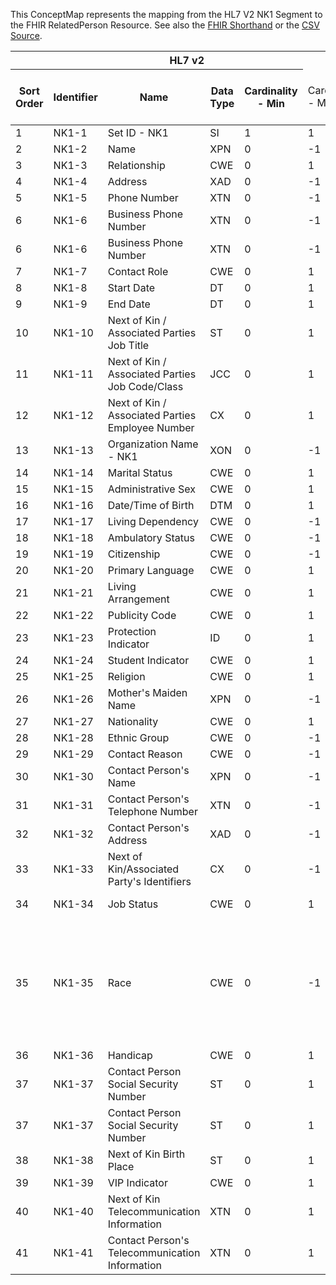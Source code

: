 
This ConceptMap represents the mapping from the HL7 V2 NK1 Segment to the FHIR RelatedPerson Resource. See also the <a href='https://github.com/HL7/v2-to-fhir/blob/master/tank/Segment NK1 to RelatedPerson.fsh'>FHIR Shorthand</a> or the <a href='https://github.com/HL7/v2-to-fhir/blob/master/mappings/segments/HL7 Segment - FHIR R4_ NK1[RelatedPerson] - Sheet1.csv'>CSV Source</a>.
<table class='grid'><thead>
<tr><th colspan='6'>HL7 v2</th><th colspan='3'>Condition (IF True, args)</th><th colspan='7'>HL7 FHIR</th><th rowspan='2'>Comments</th></tr>
<tr><th title='Rows are listed in sequence of how they appear in the v2 standard. The first column, Sort Order, provides a sort order that can re-create the original v2 standard sequence in case one opts to re-sort/filter the rows.'>Sort Order</th><th title='Contains the formal Segment Name and Field Sequence according to the base standard using &quot;-&quot; as the delimiter.'>Identifier</th><th title='The formal name of the field in the most current published version.'>Name</th><th title='The data type of the field in the most current published version if not deprecated, otherwise the data type at the time it was deprecated and removed.'>Data Type</th><th title='The V2 min cardinality expressed numerically.'>Cardinality - Min</th><td style='border-right: 2px' title='The V2 max cardinality expressed numerically.'>Cardinality - Max</td><th title='Condition in an easy to read syntax (Computable ANTLR)'>Computable ANTLR</th><th title='Condition in FHIRPath Notation'>Computable FHIRPath</th><td style='border-right: 2px' title='Condition expressed in narrative form'>Narrative</td><th title='An existing FHIR attribute in the target FHIR version.'>FHIR Attribute</th><th title='A proposed extension. It will be expressed with #ext-...# around the proposed name. '>Extension</th><th title='The FHIR attribute&apos;s data type in the target FHIR version.'>Data Type</th><th title='The FHIR min cardinality expressed numerically.'>Cardinality - Min</th><td style='border-right: 2px' title='The FHIR max cardinality expressed numerically.'>Cardinality - Max</td><th title='The URL to the Data Type Map that is to be used for the attribute in this segment.'>Data Type Mapping</th><th title='The fixed or computed value to assign'>Assignment</th><th title='The URL to the Vocabulary Map that is to be used for the coded element for this attribute.'>Vocabulary Mapping<br/>(IS, ID, CE, CEN, CWE)</th></tr></thead>
<tbody>
<tr><td>1</td><td>NK1-1</td><td>Set ID - NK1</td><td>SI</td><td>1</td><td style='border-right: 2px'>1</td><td></td><td></td><td style='border-right: 2px'></td><td></td><td></td><td></td><td></td><td></td><td></td><td></td><td></td><td></td></tr>
<tr><td>2</td><td>NK1-2</td><td>Name</td><td>XPN</td><td>0</td><td style='border-right: 2px'>-1</td><td></td><td></td><td style='border-right: 2px'></td><td><a href='https://hl7.org/fhir/R4/RelatedPerson.RelatedPerson-definitions.html#RelatedPerson.name'>RelatedPerson.name</a></td><td></td><td><a href='https://hl7.org/fhir/R4/RelatedPerson.RelatedPerson-definitions.html#RelatedPerson.HumanName'>RelatedPerson.HumanName</a></td><td>0</td><td>-1</td><td><a href='ConceptMap-datatype-xpn-to-humanname.html'>XPN[HumanName]</a></td><td></td><td></td><td></td></tr>
<tr><td>3</td><td>NK1-3</td><td>Relationship</td><td>CWE</td><td>0</td><td style='border-right: 2px'>1</td><td></td><td></td><td style='border-right: 2px'></td><td><a href='https://hl7.org/fhir/R4/RelatedPerson.RelatedPerson-definitions.html#RelatedPerson.relationship'>RelatedPerson.relationship</a></td><td></td><td><a href='https://hl7.org/fhir/R4/RelatedPerson.RelatedPerson-definitions.html#RelatedPerson.CodeableConcept'>RelatedPerson.CodeableConcept</a></td><td>0</td><td>-1</td><td><a href='ConceptMap-datatype-cwe-to-codeableconcept.html'>CWE[CodeableConcept]</a></td><td>Relationship</td><td></td><td></td></tr>
<tr><td>4</td><td>NK1-4</td><td>Address</td><td>XAD</td><td>0</td><td style='border-right: 2px'>-1</td><td></td><td></td><td style='border-right: 2px'></td><td><a href='https://hl7.org/fhir/R4/RelatedPerson.RelatedPerson-definitions.html#RelatedPerson.address'>RelatedPerson.address</a></td><td></td><td><a href='https://hl7.org/fhir/R4/RelatedPerson.RelatedPerson-definitions.html#RelatedPerson.Address'>RelatedPerson.Address</a></td><td>0</td><td>-1</td><td><a href='ConceptMap-datatype-xad-to-address.html'>XAD[Address]</a></td><td></td><td></td><td></td></tr>
<tr><td>5</td><td>NK1-5</td><td>Phone Number</td><td>XTN</td><td>0</td><td style='border-right: 2px'>-1</td><td></td><td></td><td style='border-right: 2px'></td><td><a href='https://hl7.org/fhir/R4/RelatedPerson.RelatedPerson-definitions.html#RelatedPerson.telecom'>RelatedPerson.telecom</a></td><td></td><td><a href='https://hl7.org/fhir/R4/RelatedPerson.RelatedPerson-definitions.html#RelatedPerson.ContactPoint'>RelatedPerson.ContactPoint</a></td><td>0</td><td>-1</td><td><a href='ConceptMap-datatype-xtn-to-contactpoint.html'>XTN[ContactPoint]</a></td><td></td><td></td><td></td></tr>
<tr><td>6</td><td>NK1-6</td><td>Business Phone Number</td><td>XTN</td><td>0</td><td style='border-right: 2px'>-1</td><td></td><td></td><td style='border-right: 2px'></td><td><a href='https://hl7.org/fhir/R4/RelatedPerson.RelatedPerson-definitions.html#RelatedPerson.telecom'>RelatedPerson.telecom</a></td><td></td><td><a href='https://hl7.org/fhir/R4/RelatedPerson.RelatedPerson-definitions.html#RelatedPerson.ContactPoint'>RelatedPerson.ContactPoint</a></td><td>0</td><td>-1</td><td><a href='ConceptMap-datatype-xtn-to-contactpoint.html'>XTN[ContactPoint]</a></td><td></td><td></td><td></td></tr>
<tr><td>6</td><td>NK1-6</td><td>Business Phone Number</td><td>XTN</td><td>0</td><td style='border-right: 2px'>-1</td><td></td><td></td><td style='border-right: 2px'></td><td><a href='https://hl7.org/fhir/R4/RelatedPerson.RelatedPerson-definitions.html#RelatedPerson.telecom.use'>RelatedPerson.telecom.use</a></td><td></td><td></td><td></td><td></td><td></td><td></td><td>"work"</td><td></td></tr>
<tr><td>7</td><td>NK1-7</td><td>Contact Role</td><td>CWE</td><td>0</td><td style='border-right: 2px'>1</td><td></td><td></td><td style='border-right: 2px'></td><td><a href='https://hl7.org/fhir/R4/RelatedPerson.RelatedPerson-definitions.html#RelatedPerson.relationship'>RelatedPerson.relationship</a></td><td></td><td><a href='https://hl7.org/fhir/R4/RelatedPerson.RelatedPerson-definitions.html#RelatedPerson.CodeableConcept'>RelatedPerson.CodeableConcept</a></td><td>0</td><td>-1</td><td><a href='ConceptMap-datatype-cwe-to-codeableconcept.html'>CWE[CodeableConcept]</a></td><td>Relationship</td><td></td><td></td></tr>
<tr><td>8</td><td>NK1-8</td><td>Start Date</td><td>DT</td><td>0</td><td style='border-right: 2px'>1</td><td></td><td></td><td style='border-right: 2px'></td><td><a href='https://hl7.org/fhir/R4/RelatedPerson.RelatedPerson-definitions.html#RelatedPerson.period.start'>RelatedPerson.period.start</a></td><td></td><td><a href='https://hl7.org/fhir/R4/RelatedPerson.RelatedPerson-definitions.html#RelatedPerson.dateTime'>RelatedPerson.dateTime</a></td><td>0</td><td>1</td><td></td><td></td><td></td><td></td></tr>
<tr><td>9</td><td>NK1-9</td><td>End Date</td><td>DT</td><td>0</td><td style='border-right: 2px'>1</td><td></td><td></td><td style='border-right: 2px'></td><td><a href='https://hl7.org/fhir/R4/RelatedPerson.RelatedPerson-definitions.html#RelatedPerson.period.end'>RelatedPerson.period.end</a></td><td></td><td><a href='https://hl7.org/fhir/R4/RelatedPerson.RelatedPerson-definitions.html#RelatedPerson.dateTime'>RelatedPerson.dateTime</a></td><td>0</td><td>1</td><td></td><td></td><td></td><td></td></tr>
<tr><td>10</td><td>NK1-10</td><td>Next of Kin / Associated Parties Job Title</td><td>ST</td><td>0</td><td style='border-right: 2px'>1</td><td></td><td></td><td style='border-right: 2px'></td><td></td><td></td><td></td><td></td><td></td><td></td><td></td><td></td><td></td></tr>
<tr><td>11</td><td>NK1-11</td><td>Next of Kin / Associated Parties Job Code/Class</td><td>JCC</td><td>0</td><td style='border-right: 2px'>1</td><td></td><td></td><td style='border-right: 2px'></td><td></td><td></td><td></td><td></td><td></td><td></td><td></td><td></td><td></td></tr>
<tr><td>12</td><td>NK1-12</td><td>Next of Kin / Associated Parties Employee Number</td><td>CX</td><td>0</td><td style='border-right: 2px'>1</td><td></td><td></td><td style='border-right: 2px'></td><td><a href='https://hl7.org/fhir/R4/RelatedPerson.RelatedPerson-definitions.html#RelatedPerson.identifier'>RelatedPerson.identifier</a></td><td></td><td><a href='https://hl7.org/fhir/R4/RelatedPerson.RelatedPerson-definitions.html#RelatedPerson.Identifier'>RelatedPerson.Identifier</a></td><td>0</td><td>-1</td><td><a href='ConceptMap-datatype-cx-to-identifier.html'>CX[Identifier]</a></td><td></td><td></td><td></td></tr>
<tr><td>13</td><td>NK1-13</td><td>Organization Name - NK1</td><td>XON</td><td>0</td><td style='border-right: 2px'>-1</td><td></td><td></td><td style='border-right: 2px'></td><td></td><td></td><td></td><td></td><td></td><td></td><td></td><td></td><td></td></tr>
<tr><td>14</td><td>NK1-14</td><td>Marital Status</td><td>CWE</td><td>0</td><td style='border-right: 2px'>1</td><td></td><td></td><td style='border-right: 2px'></td><td></td><td></td><td></td><td></td><td></td><td></td><td></td><td></td><td></td></tr>
<tr><td>15</td><td>NK1-15</td><td>Administrative Sex</td><td>CWE</td><td>0</td><td style='border-right: 2px'>1</td><td></td><td></td><td style='border-right: 2px'></td><td><a href='https://hl7.org/fhir/R4/RelatedPerson.RelatedPerson-definitions.html#RelatedPerson.gender'>RelatedPerson.gender</a></td><td></td><td><a href='https://hl7.org/fhir/R4/RelatedPerson.RelatedPerson-definitions.html#RelatedPerson.code'>RelatedPerson.code</a></td><td>0</td><td>1</td><td><a href='ConceptMap-datatype-cwe-to-code.html'>CWE[code]</a></td><td>Gender</td><td></td><td></td></tr>
<tr><td>16</td><td>NK1-16</td><td>Date/Time of Birth</td><td>DTM</td><td>0</td><td style='border-right: 2px'>1</td><td></td><td></td><td style='border-right: 2px'></td><td><a href='https://hl7.org/fhir/R4/RelatedPerson.RelatedPerson-definitions.html#RelatedPerson.birthDate'>RelatedPerson.birthDate</a></td><td></td><td><a href='https://hl7.org/fhir/R4/RelatedPerson.RelatedPerson-definitions.html#RelatedPerson.date'>RelatedPerson.date</a></td><td>0</td><td>1</td><td></td><td></td><td></td><td></td></tr>
<tr><td>17</td><td>NK1-17</td><td>Living Dependency</td><td>CWE</td><td>0</td><td style='border-right: 2px'>-1</td><td></td><td></td><td style='border-right: 2px'></td><td></td><td></td><td></td><td></td><td></td><td></td><td></td><td></td><td></td></tr>
<tr><td>18</td><td>NK1-18</td><td>Ambulatory Status</td><td>CWE</td><td>0</td><td style='border-right: 2px'>-1</td><td></td><td></td><td style='border-right: 2px'></td><td></td><td></td><td></td><td></td><td></td><td></td><td></td><td></td><td></td></tr>
<tr><td>19</td><td>NK1-19</td><td>Citizenship</td><td>CWE</td><td>0</td><td style='border-right: 2px'>-1</td><td></td><td></td><td style='border-right: 2px'></td><td></td><td></td><td></td><td></td><td></td><td></td><td></td><td></td><td></td></tr>
<tr><td>20</td><td>NK1-20</td><td>Primary Language</td><td>CWE</td><td>0</td><td style='border-right: 2px'>1</td><td></td><td></td><td style='border-right: 2px'></td><td><a href='https://hl7.org/fhir/R4/RelatedPerson.RelatedPerson-definitions.html#RelatedPerson.communication.language'>RelatedPerson.communication.language</a></td><td></td><td><a href='https://hl7.org/fhir/R4/RelatedPerson.RelatedPerson-definitions.html#RelatedPerson.CodeableConcept'>RelatedPerson.CodeableConcept</a></td><td>0</td><td>-1</td><td><a href='ConceptMap-datatype-cwe-to-codeableconcept.html'>CWE[CodeableConcept]</a></td><td>Language</td><td></td><td></td></tr>
<tr><td>21</td><td>NK1-21</td><td>Living Arrangement</td><td>CWE</td><td>0</td><td style='border-right: 2px'>1</td><td></td><td></td><td style='border-right: 2px'></td><td></td><td></td><td></td><td></td><td></td><td></td><td></td><td></td><td></td></tr>
<tr><td>22</td><td>NK1-22</td><td>Publicity Code</td><td>CWE</td><td>0</td><td style='border-right: 2px'>1</td><td></td><td></td><td style='border-right: 2px'></td><td></td><td></td><td></td><td></td><td></td><td></td><td></td><td></td><td></td></tr>
<tr><td>23</td><td>NK1-23</td><td>Protection Indicator</td><td>ID</td><td>0</td><td style='border-right: 2px'>1</td><td></td><td></td><td style='border-right: 2px'></td><td></td><td></td><td></td><td></td><td></td><td></td><td></td><td></td><td></td></tr>
<tr><td>24</td><td>NK1-24</td><td>Student Indicator</td><td>CWE</td><td>0</td><td style='border-right: 2px'>1</td><td></td><td></td><td style='border-right: 2px'></td><td></td><td></td><td></td><td></td><td></td><td></td><td></td><td></td><td></td></tr>
<tr><td>25</td><td>NK1-25</td><td>Religion</td><td>CWE</td><td>0</td><td style='border-right: 2px'>1</td><td></td><td></td><td style='border-right: 2px'></td><td></td><td></td><td></td><td></td><td></td><td></td><td></td><td></td><td></td></tr>
<tr><td>26</td><td>NK1-26</td><td>Mother's Maiden Name</td><td>XPN</td><td>0</td><td style='border-right: 2px'>-1</td><td></td><td></td><td style='border-right: 2px'></td><td></td><td></td><td></td><td></td><td></td><td></td><td></td><td></td><td></td></tr>
<tr><td>27</td><td>NK1-27</td><td>Nationality</td><td>CWE</td><td>0</td><td style='border-right: 2px'>1</td><td></td><td></td><td style='border-right: 2px'></td><td></td><td></td><td></td><td></td><td></td><td></td><td></td><td></td><td></td></tr>
<tr><td>28</td><td>NK1-28</td><td>Ethnic Group</td><td>CWE</td><td>0</td><td style='border-right: 2px'>-1</td><td></td><td></td><td style='border-right: 2px'></td><td></td><td></td><td></td><td></td><td></td><td></td><td></td><td></td><td></td></tr>
<tr><td>29</td><td>NK1-29</td><td>Contact Reason</td><td>CWE</td><td>0</td><td style='border-right: 2px'>-1</td><td></td><td></td><td style='border-right: 2px'></td><td></td><td></td><td></td><td></td><td></td><td></td><td></td><td></td><td></td></tr>
<tr><td>30</td><td>NK1-30</td><td>Contact Person's Name</td><td>XPN</td><td>0</td><td style='border-right: 2px'>-1</td><td></td><td></td><td style='border-right: 2px'></td><td><a href='https://hl7.org/fhir/R4/RelatedPerson.RelatedPerson-definitions.html#RelatedPerson.name'>RelatedPerson.name</a></td><td></td><td><a href='https://hl7.org/fhir/R4/RelatedPerson.RelatedPerson-definitions.html#RelatedPerson.HumanName'>RelatedPerson.HumanName</a></td><td>0</td><td>-1</td><td><a href='ConceptMap-datatype-xpn-to-humanname.html'>XPN[HumanName]</a></td><td></td><td></td><td></td></tr>
<tr><td>31</td><td>NK1-31</td><td>Contact Person's Telephone Number</td><td>XTN</td><td>0</td><td style='border-right: 2px'>-1</td><td></td><td></td><td style='border-right: 2px'></td><td><a href='https://hl7.org/fhir/R4/RelatedPerson.RelatedPerson-definitions.html#RelatedPerson.telecom'>RelatedPerson.telecom</a></td><td></td><td><a href='https://hl7.org/fhir/R4/RelatedPerson.RelatedPerson-definitions.html#RelatedPerson.ContactPoint'>RelatedPerson.ContactPoint</a></td><td>0</td><td>-1</td><td><a href='ConceptMap-datatype-xtn-to-contactpoint.html'>XTN[ContactPoint]</a></td><td></td><td></td><td></td></tr>
<tr><td>32</td><td>NK1-32</td><td>Contact Person's Address</td><td>XAD</td><td>0</td><td style='border-right: 2px'>-1</td><td></td><td></td><td style='border-right: 2px'></td><td><a href='https://hl7.org/fhir/R4/RelatedPerson.RelatedPerson-definitions.html#RelatedPerson.address'>RelatedPerson.address</a></td><td></td><td><a href='https://hl7.org/fhir/R4/RelatedPerson.RelatedPerson-definitions.html#RelatedPerson.Address'>RelatedPerson.Address</a></td><td>0</td><td>-1</td><td><a href='ConceptMap-datatype-xad-to-address.html'>XAD[Address]</a></td><td></td><td></td><td></td></tr>
<tr><td>33</td><td>NK1-33</td><td>Next of Kin/Associated Party's Identifiers</td><td>CX</td><td>0</td><td style='border-right: 2px'>-1</td><td></td><td></td><td style='border-right: 2px'></td><td><a href='https://hl7.org/fhir/R4/RelatedPerson.RelatedPerson-definitions.html#RelatedPerson.identifier'>RelatedPerson.identifier</a></td><td></td><td><a href='https://hl7.org/fhir/R4/RelatedPerson.RelatedPerson-definitions.html#RelatedPerson.Identifier'>RelatedPerson.Identifier</a></td><td>0</td><td>-1</td><td><a href='ConceptMap-datatype-cx-to-identifier.html'>CX[Identifier]</a></td><td></td><td></td><td></td></tr>
<tr><td>34</td><td>NK1-34</td><td>Job Status</td><td>CWE</td><td>0</td><td style='border-right: 2px'>1</td><td></td><td></td><td style='border-right: 2px'></td><td></td><td>RelatedPerson.#ext-jobStatus#</td><td><a href='https://hl7.org/fhir/R4/RelatedPerson.RelatedPerson-definitions.html#RelatedPerson.CodeableConcept'>RelatedPerson.CodeableConcept</a></td><td>0</td><td>1</td><td><a href='ConceptMap-datatype-cwe-to-codeableconcept.html'>CWE[CodeableConcept]</a></td><td></td><td></td><td></td></tr>
<tr><td>35</td><td>NK1-35</td><td>Race</td><td>CWE</td><td>0</td><td style='border-right: 2px'>-1</td><td></td><td></td><td style='border-right: 2px'>Use your local extension, e.g., US = US Core Race Extension, AUS = indiginous extension.</td><td></td><td></td><td></td><td></td><td></td><td></td><td></td><td></td><td></td></tr>
<tr><td>36</td><td>NK1-36</td><td>Handicap</td><td>CWE</td><td>0</td><td style='border-right: 2px'>1</td><td></td><td></td><td style='border-right: 2px'></td><td></td><td></td><td></td><td></td><td></td><td></td><td></td><td></td><td></td></tr>
<tr><td>37</td><td>NK1-37</td><td>Contact Person Social Security Number</td><td>ST</td><td>0</td><td style='border-right: 2px'>1</td><td></td><td></td><td style='border-right: 2px'></td><td><a href='https://hl7.org/fhir/R4/RelatedPerson.RelatedPerson-definitions.html#RelatedPerson.identifier.value'>RelatedPerson.identifier.value</a></td><td></td><td><a href='https://hl7.org/fhir/R4/RelatedPerson.RelatedPerson-definitions.html#RelatedPerson.Identifier'>RelatedPerson.Identifier</a></td><td>0</td><td>-1</td><td></td><td></td><td></td><td></td></tr>
<tr><td>37</td><td>NK1-37</td><td>Contact Person Social Security Number</td><td>ST</td><td>0</td><td style='border-right: 2px'>1</td><td></td><td></td><td style='border-right: 2px'></td><td><a href='https://hl7.org/fhir/R4/RelatedPerson.RelatedPerson-definitions.html#RelatedPerson.identifier.system'>RelatedPerson.identifier.system</a></td><td></td><td><a href='https://hl7.org/fhir/R4/RelatedPerson.RelatedPerson-definitions.html#RelatedPerson.uri'>RelatedPerson.uri</a></td><td>0</td><td>-1</td><td></td><td></td><td>"<a href='http://hl7.org/fhir/sid/us-ssn'>http://hl7.org/fhir/sid/us-ssn</a>"</td><td></td></tr>
<tr><td>38</td><td>NK1-38</td><td>Next of Kin Birth Place</td><td>ST</td><td>0</td><td style='border-right: 2px'>1</td><td></td><td></td><td style='border-right: 2px'></td><td></td><td></td><td></td><td></td><td></td><td></td><td></td><td></td><td></td></tr>
<tr><td>39</td><td>NK1-39</td><td>VIP Indicator</td><td>CWE</td><td>0</td><td style='border-right: 2px'>1</td><td></td><td></td><td style='border-right: 2px'></td><td></td><td></td><td></td><td></td><td></td><td></td><td></td><td></td><td></td></tr>
<tr><td>40</td><td>NK1-40</td><td>Next of Kin Telecommunication Information</td><td>XTN</td><td>0</td><td style='border-right: 2px'>1</td><td></td><td></td><td style='border-right: 2px'></td><td><a href='https://hl7.org/fhir/R4/RelatedPerson.RelatedPerson-definitions.html#RelatedPerson.telecom'>RelatedPerson.telecom</a></td><td></td><td><a href='https://hl7.org/fhir/R4/RelatedPerson.RelatedPerson-definitions.html#RelatedPerson.ContactPoint'>RelatedPerson.ContactPoint</a></td><td>0</td><td>-1</td><td><a href='ConceptMap-datatype-xtn-to-contactpoint.html'>XTN[ContactPoint]</a></td><td></td><td></td><td></td></tr>
<tr><td>41</td><td>NK1-41</td><td>Contact Person's Telecommunication Information</td><td>XTN</td><td>0</td><td style='border-right: 2px'>1</td><td></td><td></td><td style='border-right: 2px'></td><td><a href='https://hl7.org/fhir/R4/RelatedPerson.RelatedPerson-definitions.html#RelatedPerson.telecom'>RelatedPerson.telecom</a></td><td></td><td><a href='https://hl7.org/fhir/R4/RelatedPerson.RelatedPerson-definitions.html#RelatedPerson.ContactPoint'>RelatedPerson.ContactPoint</a></td><td>0</td><td>-1</td><td><a href='ConceptMap-datatype-xtn-to-contactpoint.html'>XTN[ContactPoint]</a></td><td></td><td></td><td></td></tr>
</tbody>
</table>
